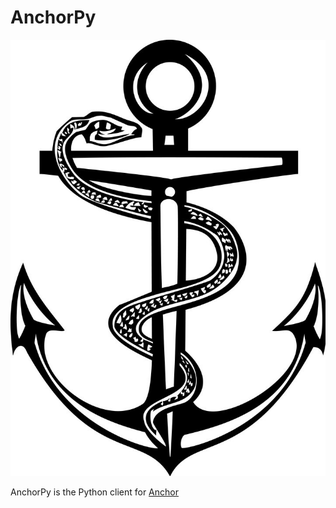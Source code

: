 # AnchorPy

![Snake wrapped around anchor](docs/img/caduceus-anchor.jpg?v=4&s=20)

AnchorPy is the Python client for [Anchor](https://github.com/project-serum/anchor)
